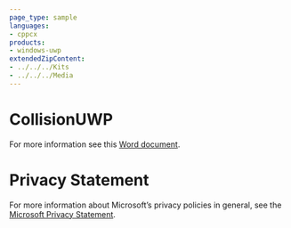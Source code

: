 ```yaml
---
page_type: sample
languages:
- cppcx
products:
- windows-uwp
extendedZipContent:
- ../../../Kits
- ../../../Media
---
```

# CollisionUWP
For more information see this [Word document](Readme.docx).
# Privacy Statement
For more information about Microsoft’s privacy policies in general, see the [Microsoft Privacy Statement](https://privacy.microsoft.com/en-us/privacystatement/).
